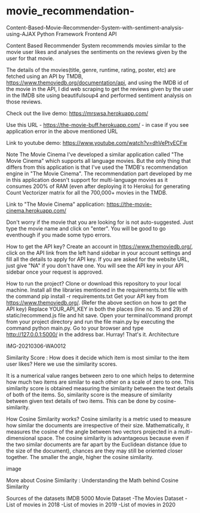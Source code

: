 # movie_recommendation-
Content-Based-Movie-Recommender-System-with-sentiment-analysis-using-AJAX
Python Framework Frontend API



Content Based Recommender System recommends movies similar to the movie user likes and analyses the sentiments on the reviews given by the user for that movie.

The details of the movies(title, genre, runtime, rating, poster, etc) are fetched using an API by TMDB, https://www.themoviedb.org/documentation/api, and using the IMDB id of the movie in the API, I did web scraping to get the reviews given by the user in the IMDB site using beautifulsoup4 and performed sentiment analysis on those reviews.

Check out the live demo: https://mrswsa.herokuapp.com/

Use this URL - https://the-movie-buff.herokuapp.com/ - in case if you see application error in the above mentioned URL

Link to youtube demo: https://www.youtube.com/watch?v=dhVePtyECFw

Note
The Movie Cinema
I've developed a similar application called "The Movie Cinema" which supports all language movies. But the only thing that differs from this application is that I've used the TMDB's recommendation engine in "The Movie Cinema". The recommendation part developed by me in this application doesn't support for multi-language movies as it consumes 200% of RAM (even after deploying it to Heroku) for generating Count Vectorizer matrix for all the 700,000+ movies in the TMDB.

Link to "The Movie Cinema" application: https://the-movie-cinema.herokuapp.com/

Don't worry if the movie that you are looking for is not auto-suggested. Just type the movie name and click on "enter". You will be good to go eventhough if you made some typo errors.


How to get the API key?
Create an account in https://www.themoviedb.org/, click on the API link from the left hand sidebar in your account settings and fill all the details to apply for API key. If you are asked for the website URL, just give "NA" if you don't have one. You will see the API key in your API sidebar once your request is approved.

How to run the project?
Clone or download this repository to your local machine.
Install all the libraries mentioned in the requirements.txt file with the command pip install -r requirements.txt
Get your API key from https://www.themoviedb.org/. (Refer the above section on how to get the API key)
Replace YOUR_API_KEY in both the places (line no. 15 and 29) of static/recommend.js file and hit save.
Open your terminal/command prompt from your project directory and run the file main.py by executing the command python main.py.
Go to your browser and type http://127.0.0.1:5000/ in the address bar.
Hurray! That's it.
Architecture

IMG-20210306-WA0012

Similarity Score :
How does it decide which item is most similar to the item user likes? Here we use the similarity scores.

It is a numerical value ranges between zero to one which helps to determine how much two items are similar to each other on a scale of zero to one. This similarity score is obtained measuring the similarity between the text details of both of the items. So, similarity score is the measure of similarity between given text details of two items. This can be done by cosine-similarity.

How Cosine Similarity works?
Cosine similarity is a metric used to measure how similar the documents are irrespective of their size. Mathematically, it measures the cosine of the angle between two vectors projected in a multi-dimensional space. The cosine similarity is advantageous because even if the two similar documents are far apart by the Euclidean distance (due to the size of the document), chances are they may still be oriented closer together. The smaller the angle, higher the cosine similarity.

image

More about Cosine Similarity : Understanding the Math behind Cosine Similarity

Sources of the datasets
IMDB 5000 Movie Dataset
-The Movies Dataset
-List of movies in 2018
-List of movies in 2019
-List of movies in 2020
